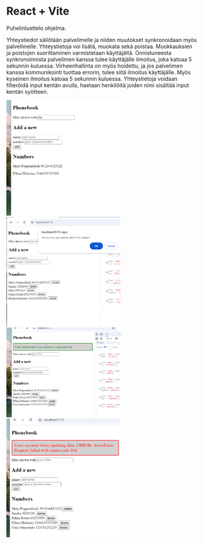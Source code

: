 # React + Vite

Puhelinluettelo ohjelma.

Yhteystiedot säilötään palvelimelle ja niiden muutokset synkronoidaan myös palvelimelle. Yhteystietoja voi lisätä, muokata sekä poistaa. Muokkauksien ja poistojen suorittaminen varmistetaan käyttäjältä. Onnistuneesta synkronoinnista palvelimen kanssa tulee käyttäjälle ilmoitus, joka katoaa 5 sekunnin kuluessa. Virheenhallinta on myös hoidettu, ja jos palvelimen kanssa kommunikointi tuottaa errorin, tulee siitä ilmoitus käyttäjälle. Myös kyseinen ilmoitus katoaa 5 sekunnin kuluessa. Yhteystietoja voidaan filteröidä input kentän avulla, haetaan henkilöitä joiden nimi sisältää input kentän syötteen.

<img src="image-1.png" alt="alt text" width="300"/>
<img src="image-2.png" alt="alt text" width="300"/>
<img src="image-3.png" alt="alt text" width="300"/>
<img src="image-4.png" alt="alt text" width="300"/>
